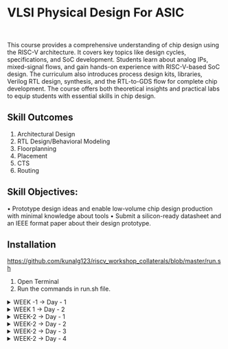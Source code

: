 # VLSI Physical Design For ASIC
<br>

This course provides a comprehensive understanding of chip design using the RISC-V architecture. It covers key topics like design cycles, specifications, and SoC development. Students learn about analog IPs, mixed-signal flows, and gain hands-on experience with RISC-V-based SoC design. The curriculum also introduces process design kits, libraries, Verilog RTL design, synthesis, and the RTL-to-GDS flow for complete chip development. The course offers both theoretical insights and practical labs to equip students with essential skills in chip design.

## Skill Outcomes
1. Architectural Design
2. RTL Design/Behavioral Modeling
3. Floorplanning
4. Placement
5. CTS
6. Routing

## Skill Objectives:
• Prototype design ideas and enable low-volume chip design production with minimal
knowledge about tools
• Submit a silicon-ready datasheet and an IEEE format paper about their design
prototype.

## Installation
https://github.com/kunalg123/riscv_workshop_collaterals/blob/master/run.sh
1. Open Terminal<br>
2. Run the commands in run.sh file.


<details>
<summary>  WEEK -1 -> Day - 1</summary><br>



**C Program**

We wrote a C program for calculating the sum from 1 to n

![Screenshot from 2023-08-21 10-25-30](https://github.com/Abhi9108865162/pes_asic_class/assets/141741065/0e706e45-29c5-4cfe-993b-8756421920e8)

![Screenshot from 2023-08-21 15-59-00](https://github.com/Abhi9108865162/pes_asic_class/assets/141741065/b252c5fd-5e17-4064-ab6f-34c576c8f6e1)


**RISCV GCC Compiler and Dissemble**


> Using the riscv gcc compiler, we compiled the C program.

> riscv64-unknown-elf-gcc -O1 -mabi=lp64 -march=rv64i -o sum11.o sum11.c

> Using ls -ltr sum1ton.c, we can check that the object file is created.

> To get the dissembled ALP code for the C program,

> riscv64-unknown-elf-objdump -d sum11.o | less .

> In order to view the main section, type /main


When we use -Ofast optimisation, we can see that the number of instructions have been reduced to 12


![Screenshot from 2023-08-21 21-36-52](https://github.com/Abhi9108865162/pes_asic_class/assets/141741065/f6a42c13-58a3-4533-b9d1-467973a4d250)

**Integer Number Representation**

**Unsigned Numbers**


    Unsigned numbers, also known as non-negative numbers, are numerical values that represent magnitudes without indicating direction or sign.
    Range: [0, (2^n)-1 ]


**Signed Numbers**


    Signed numbers are numerical values that can represent both positive and negative magnitudes, along with zero.
    Range : Positive : [0 , 2^(n-1)-1] Negative : [-1 to 2^(n-1)]


**Labwork**


We wrote a C program that shows the maximum and minimum values of 64bit unsigned numbers.




![Screenshot from 2023-08-21 17-49-00](https://github.com/Abhi9108865162/pes_asic_class/assets/141741065/2576945e-1897-4854-a6d5-199acac2d2e2)

![Screenshot from 2023-08-21 19-36-01](https://github.com/Abhi9108865162/pes_asic_class/assets/141741065/b1897d87-972a-44b7-95c7-8ff267c7332f)

![Screenshot from 2023-08-21 20-09-12](https://github.com/Abhi9108865162/pes_asic_class/assets/141741065/7a5d688c-aba8-452e-a104-b1aa31772d59)

![Screenshot from 2023-08-21 20-08-20](https://github.com/Abhi9108865162/pes_asic_class/assets/141741065/222d6c34-5cdb-447f-879c-07134e0c8acb)

![Screenshot from 2023-08-21 20-41-29](https://github.com/Abhi9108865162/pes_asic_class/assets/141741065/0bf3d27a-dc8c-4aba-bc3f-443648e63a5b)

![Screenshot from 2023-08-21 21-52-01](https://github.com/Abhi9108865162/pes_asic_class/assets/141741065/38ac1e72-dd0e-41ee-bda8-c9719081d8df)

</details>


<details>
    

<summary> WEEK 1 -> Day - 2</summary>
# Using ABI (Application Binary Interface) function calls in lab work typically involves working with low-level programming languages like Assembly or understanding how different programming languages interact at the binary level. Here's a general outline of what lab work involving ABI function calls might entail:

## Lab Objective: To understand and demonstrate the usage of ABI function calls in programming.

Steps:

    Select a Programming Language: Choose a programming language in which you'll demonstrate ABI function calls. Common choices include Assembly, C, or C++.

    Write Simple Functions: Create a few simple functions in the chosen language. These functions will serve as examples for demonstrating ABI function calls. Make sure to include functions with parameters and return values.

    1. Compile Code: Compile the code into object files or binaries, depending on the chosen language.

    2. View Binary Code: Use tools like objdump or disassemblers to view the binary code of the compiled program. This will help you understand how the function calls are translated into machine instructions.

    3. Create a Calling Program: Write a calling program that calls the functions you defined earlier. This calling program will demonstrate how function calls are made according to the ABI.

    4. Parameter Passing: Experiment with different parameter passing methods based on the ABI. For example, observe how arguments are passed using registers or the stack.

    5. Return Values: Explore how return values are handled. Understand which registers or memory locations are used to store the return values.

    6. Calling Conventions: Study the specific calling conventions for your chosen language and platform. Different ABIs have different rules for parameter passing, register usage, and stack management.

    7. Debugging and Analysis: Use debugging tools to step through the calling program and observe the behavior of function calls. This will help you understand how the ABI dictates the interaction between the caller and the callee.

    8. Documentation: Document your observations and findings regarding how ABI function calls work in the chosen programming language. Include explanations of parameter passing, return values, and any specific conventions you've explored.

    9. Presentation: If required, present your lab work to the class, highlighting the importance of ABI in enabling interoperability between different software components.

### By working through these steps, you'll gain a deeper understanding of how ABI function calls facilitate communication between different parts of a program, even when they are written in different programming languages or compiled separately. This lab work is valuable for students studying computer science, computer engineering, or any field involving low-level programming and system interactions.


![Screenshot from 2023-08-21 23-17-29](https://github.com/Abhi9108865162/pes_asic_class/assets/141741065/31109d79-59d1-49f7-99f9-195dff6f9ac5)


![Screenshot from 2023-08-21 23-18-16](https://github.com/Abhi9108865162/pes_asic_class/assets/141741065/6bdfa28b-a795-47c3-9b7f-2074bc6352ac)

  

![Screenshot from 2023-08-21 23-51-47](https://github.com/Abhi9108865162/pes_asic_class/assets/141741065/440ffc79-a475-4788-9ddf-44c5717aa617)

![Screenshot from 2023-08-21 23-37-36](https://github.com/Abhi9108865162/pes_asic_class/assets/141741065/22b7e404-7a85-42d0-8070-895e49741350)

![Screenshot from 2023-08-21 23-46-49](https://github.com/Abhi9108865162/pes_asic_class/assets/141741065/ad818a35-a8d5-4203-8a25-fc61e516a371)

![Screenshot from 2023-08-21 23-48-18](https://github.com/Abhi9108865162/pes_asic_class/assets/141741065/a66470a2-bedd-4a35-a724-75f931256f88)


![Screenshot from 2023-08-21 23-49-56](https://github.com/Abhi9108865162/pes_asic_class/assets/141741065/a6b19848-7257-4978-9a42-d04aacb31a0c)

![Screenshot from 2023-08-21 23-50-06](https://github.com/Abhi9108865162/pes_asic_class/assets/141741065/9f75cbc5-453f-490d-8fc3-6240be0bf2ac)

</details>





<details>
  <summary>
       WEEK-2 -> Day - 1
  </summary>



# Introduction to Yosys and Logic Synthesis

### Yosys is an open-source tool that performs logic synthesis, a crucial step in digital circuit design. It transforms high-level hardware descriptions (in languages like Verilog) into optimized gate-level representations. This conversion involves hierarchy handling, parsing, optimization, technology mapping, and logic restructuring. Yosys aids in creating efficient designs for implementation on FPGAs and ASICs. It also offers formal verification to ensure correctness. Overall, Yosys simplifies the process of turning abstract hardware concepts into practical circuit implementations.
<br>

![Screenshot from 2023-08-26 10-07-16](https://github.com/Abhi9108865162/pes_asic_class/assets/141741065/910449b9-2b4c-4520-98c4-d4f34562c0ac)

![Screenshot from 2023-08-26 10-07-28](https://github.com/Abhi9108865162/pes_asic_class/assets/141741065/f892ed77-b4b1-4194-b0c3-79478a0c655b)
## Synthesis
### Synthesis is the process of transforming a high-level hardware description (often written in a hardware description language like Verilog or VHDL) into a lower-level representation consisting of gates, flip-flops, and other logic elements. This process optimizes the design for factors such as performance, area, and power, making it suitable for implementation on hardware platforms like FPGAs or ASICs
* In the context of digital design and hardware description languages (HDLs) like Verilog, the ".v" extension is used to indicate that a file contains Verilog source code. Verilog is a popular HDL used for describing the behavior and structure of digital circuits. The ".v" extension is a common convention to help identify Verilog files.

* In Yosys, the read_verilog command is used to read and parse Verilog files. Verilog is a hardware description language (HDL) commonly used for describing digital circuits and systems. The read_verilog command allows you to import Verilog source files into Yosys for further processing, such as synthesis, analysis, optimization, and verification.

* In Yosys, the read_liberty command is used to import and read Liberty format files. Liberty files provide information about the timing, power, and characteristics of standard cells in a digital library. Yosys uses this data during logic synthesis to optimize designs based on the properties of the cells in the target library, ensuring better timing, power, and efficiency in the synthesized circuits.

 * In Yosys, the write_verilog command is used to generate and export a Verilog representation of the synthesized design or internal data structures. This command outputs the synthesized design, including any optimizations or transformations, into a Verilog file that can be further analyzed, simulated, or used in downstream stages of the digital design flow.


![Screenshot from 2023-08-26 10-07-53](https://github.com/Abhi9108865162/pes_asic_class/assets/141741065/28be91b1-0194-455e-a575-73df676277fa)

* A netlist is a digital circuit's blueprint represented as interconnected components and their connections. It describes how basic elements like logic gates and flip-flops are wired together to create a functioning circuit. Netlists are used to guide physical design and implementation processes, bridging the gap between high-level design and actual hardware layout.

* A test bench is a set of simulation or verification code used to test and validate the functionality of a digital circuit or system. It provides input signals to the design under test, monitors its outputs, and checks if the behavior matches expected results. Test benches are crucial for verifying that a design works correctly before it's implemented in hardware.

* iverilog is an open-source simulator and compiler for the Verilog hardware description language (HDL). It allows you to compile and simulate Verilog code, enabling you to test and verify the behavior of digital circuits through simulation. iverilog is widely used by digital designers and engineers to validate their designs before actual hardware implementation.

* A VCD (Value Change Dump) file is a standard format used to store and represent simulation data from digital design and verification tools. It captures changes in signal values over time during a simulation run. VCD files are commonly used to visualize and analyze the behavior of digital circuits, making them essential for debugging and verifying the correctness of designs through waveform viewers and analysis tools.

* GTKWave is an open-source waveform viewer that allows you to visualize and analyze simulation results stored in formats like VCD (Value Change Dump) files. It provides a graphical representation of signal waveforms over time, helping engineers and designers analyze the behavior of digital circuits during simulation. GTKWave is widely used in the field of digital design and verification for debugging and understanding the operation of digital systems.

![Screenshot from 2023-08-27 21-49-59](https://github.com/Abhi9108865162/pes_asic_class/assets/141741065/97c35d54-e1fc-41b1-9f2d-9aa7188388b7)

![Screenshot from 2023-08-27 21-51-10](https://github.com/Abhi9108865162/pes_asic_class/assets/141741065/7044dc3c-0257-4bd8-bf21-474eec09491b)

![Screenshot from 2023-08-27 21-51-37](https://github.com/Abhi9108865162/pes_asic_class/assets/141741065/d9318470-5c15-4407-8aa8-99490d79ad50)

![Screenshot from 2023-08-27 21-51-58](https://github.com/Abhi9108865162/pes_asic_class/assets/141741065/8162c3f3-6547-457d-a23a-514b1fdd73bc)


![Screenshot from 2023-08-27 21-55-43](https://github.com/Abhi9108865162/pes_asic_class/assets/141741065/8155fe82-dfd3-47a8-93d8-c27f8f24e02c)

![Screenshot from 2023-08-26 22-13-46](https://github.com/Abhi9108865162/pes_asic_class/assets/141741065/af9b00aa-5fb0-4f62-8a2b-f35363b9634d)

![Screenshot from 2023-08-27 19-51-50](https://github.com/Abhi9108865162/pes_asic_class/assets/141741065/7fccb57b-09c6-49b5-ab0b-48d6762b35fa)

![Screenshot from 2023-08-27 21-55-18](https://github.com/Abhi9108865162/pes_asic_class/assets/141741065/eb39c73d-ff5d-4050-919c-513645e0d2b8)

![Screenshot from 2023-08-27 21-07-40](https://github.com/Abhi9108865162/pes_asic_class/assets/141741065/df509fb6-f4be-44e7-b002-436fe033094b)

</details>







<details>
    
<summary> WEEK-2 -> Day - 2 </summary>

# Introduction to dot lib


![Screenshot from 2023-08-28 10-20-38](https://github.com/Abhi9108865162/pes_asic_class/assets/141741065/76ff4fbc-1645-4772-a7aa-d4080cd8b2a9)

![Screenshot from 2023-08-28 14-15-55](https://github.com/Abhi9108865162/pes_asic_class/assets/141741065/87767a9e-3acf-4707-9d4f-24aac76ebb2b)

![Screenshot from 2023-08-28 14-54-01](https://github.com/Abhi9108865162/pes_asic_class/assets/141741065/04958aee-c402-4caf-86d7-778cee3e063a)


![Screenshot from 2023-08-28 14-58-44](https://github.com/Abhi9108865162/pes_asic_class/assets/141741065/daa6776a-d34d-4afb-93a4-f35dac3a892c)

![Screenshot from 2023-08-28 15-22-12](https://github.com/Abhi9108865162/pes_asic_class/assets/141741065/5d583965-2f7e-4526-bd6c-b27536efda05)

# Hierarachical vs Flat Synthesis

![Screenshot from 2023-08-28 16-13-52](https://github.com/Abhi9108865162/pes_asic_class/assets/141741065/a8373588-7b71-4a83-a70b-d486a2349560)

![Screenshot from 2023-08-28 16-18-07](https://github.com/Abhi9108865162/pes_asic_class/assets/141741065/4fd6d5f3-d281-497a-a792-0b9afe2fe88c)

![Screenshot from 2023-08-28 17-25-32](https://github.com/Abhi9108865162/pes_asic_class/assets/141741065/a52423e4-9e8a-4e7c-81aa-15c63d93cf0c)

![Screenshot from 2023-08-28 17-25-42](https://github.com/Abhi9108865162/pes_asic_class/assets/141741065/2606ea61-450e-40be-8cee-de1641c525e3)

![Screenshot from 2023-08-29 05-45-42](https://github.com/Abhi9108865162/pes_asic_class/assets/141741065/110e7082-0c7b-4e6a-8dd6-eab652c2e79d)

![Screenshot from 2023-08-29 05-57-16](https://github.com/Abhi9108865162/pes_asic_class/assets/141741065/8cd09d23-ca2f-4a70-b87f-c44b9d8f9884)

![Screenshot from 2023-08-29 05-57-26](https://github.com/Abhi9108865162/pes_asic_class/assets/141741065/1083c270-20d2-4532-9af4-97c163de0822)




![Screenshot from 2023-08-29 05-58-13](https://github.com/Abhi9108865162/pes_asic_class/assets/141741065/413a2dc7-9e70-4b1a-9f67-75e6a0e37d84)


![Screenshot from 2023-08-29 06-05-20](https://github.com/Abhi9108865162/pes_asic_class/assets/141741065/1c05f4d9-0a54-4fdf-a03c-50eed7f7fe3d)

![Screenshot from 2023-08-29 06-06-29](https://github.com/Abhi9108865162/pes_asic_class/assets/141741065/29163ae5-02d6-4f38-9a13-85574d178f42)

![Screenshot from 2023-08-29 06-10-39](https://github.com/Abhi9108865162/pes_asic_class/assets/141741065/0e416a0a-8a0a-4fd7-8711-8d737ec2467f)

![Screenshot from 2023-08-29 06-15-44](https://github.com/Abhi9108865162/pes_asic_class/assets/141741065/dfa6aabd-aa7b-4a1f-b8f3-64ca48f925f4)


![Screenshot from 2023-08-29 06-14-45](https://github.com/Abhi9108865162/pes_asic_class/assets/141741065/8a2c9553-ece2-4d21-a867-6a751574079c)

![Screenshot from 2023-08-29 06-16-04](https://github.com/Abhi9108865162/pes_asic_class/assets/141741065/fa1b0fe9-f606-44eb-b5cf-75d9bffb703c)

![Screenshot from 2023-08-29 06-16-16](https://github.com/Abhi9108865162/pes_asic_class/assets/141741065/4035e930-698a-447b-b8fc-19449bac4b1d)


# Various Flop Code Styles and Optimization 
- Why Flops and Flop Coding Styles
- Lab flop synthesis simulations
- Intersyning Optimisations


![Screenshot from 2023-08-29 20-28-58](https://github.com/Abhi9108865162/pes_asic_class/assets/141741065/a125e493-e3f0-4357-9a39-b9a499a1be36)

![Screenshot from 2023-08-29 20-46-44](https://github.com/Abhi9108865162/pes_asic_class/assets/141741065/f7eafad2-ab3c-4f1e-9ef8-cc525759f584)

![Screenshot from 2023-08-29 20-46-52](https://github.com/Abhi9108865162/pes_asic_class/assets/141741065/aea1f55f-8184-45fd-bcee-67088444542f)

![Screenshot from 2023-08-29 20-47-28](https://github.com/Abhi9108865162/pes_asic_class/assets/141741065/249a220d-6ebf-4e6b-9394-a4e6bb700f95)

![Screenshot from 2023-08-29 20-47-42](https://github.com/Abhi9108865162/pes_asic_class/assets/141741065/efba0892-c648-4638-9f45-64e0dc7386c9)

![Screenshot from 2023-08-29 21-00-41](https://github.com/Abhi9108865162/pes_asic_class/assets/141741065/bffb49c4-c091-460a-a149-efa3f680b0a2)

![Screenshot from 2023-08-29 21-01-06](https://github.com/Abhi9108865162/pes_asic_class/assets/141741065/e6325a21-4ccf-4332-bdc7-5b26066d06c5)


![Screenshot from 2023-08-29 21-01-13](https://github.com/Abhi9108865162/pes_asic_class/assets/141741065/1e8915b0-c7f8-4ff6-8d13-324c3c003557)


![Screenshot from 2023-08-29 21-01-32](https://github.com/Abhi9108865162/pes_asic_class/assets/141741065/be448b4d-f714-437b-b774-6004af1b8f64)


![Screenshot from 2023-08-29 22-19-50](https://github.com/Abhi9108865162/pes_asic_class/assets/141741065/8c447adb-95a0-4ce1-9bf1-14092cf4ab7b)


![Screenshot from 2023-08-29 22-19-57](https://github.com/Abhi9108865162/pes_asic_class/assets/141741065/197b07f1-6d1f-4b40-a5f1-ec6e12d0c268)

![Screenshot from 2023-08-29 22-39-29](https://github.com/Abhi9108865162/pes_asic_class/assets/141741065/b9cbe95a-065c-43f9-942a-1855517c0874)

![Screenshot from 2023-08-29 22-39-18](https://github.com/Abhi9108865162/pes_asic_class/assets/141741065/5eea6750-534a-4c9e-90e1-5e2b6b4ac0fb)

![Screenshot from 2023-08-29 22-40-17](https://github.com/Abhi9108865162/pes_asic_class/assets/141741065/2f5afbdb-e3d2-44cd-8acb-842cad8ad8cf)

![Screenshot from 2023-08-29 22-40-46](https://github.com/Abhi9108865162/pes_asic_class/assets/141741065/5286c0af-38f8-4679-af23-b6d30b5a1cc3)

![Screenshot from 2023-08-29 22-40-56](https://github.com/Abhi9108865162/pes_asic_class/assets/141741065/54000e0e-407f-4306-9222-3cd4c9874cac)

![Screenshot from 2023-08-29 23-02-56](https://github.com/Abhi9108865162/pes_asic_class/assets/141741065/d712b0b5-4760-4756-a815-35458a8675de)

![Screenshot from 2023-08-29 23-03-29](https://github.com/Abhi9108865162/pes_asic_class/assets/141741065/853ef49d-eda5-452a-9e43-aef64c49f26e)

![Screenshot from 2023-08-29 23-04-00](https://github.com/Abhi9108865162/pes_asic_class/assets/141741065/adf24b33-6f10-475e-8b68-80c943f1930a)

![Screenshot from 2023-08-29 23-04-07](https://github.com/Abhi9108865162/pes_asic_class/assets/141741065/7ab01d42-e70e-4a48-a4a6-ecf431985ee6)

![Screenshot from 2023-08-29 23-05-24](https://github.com/Abhi9108865162/pes_asic_class/assets/141741065/8cbdb5bd-b048-4360-8699-8d66d55f468b)

![Screenshot from 2023-08-29 23-05-49](https://github.com/Abhi9108865162/pes_asic_class/assets/141741065/9a6563e6-99e4-4002-961a-47fde29b02ba)

![Screenshot from 2023-08-29 23-06-13](https://github.com/Abhi9108865162/pes_asic_class/assets/141741065/12035d21-1ac8-458d-820f-691ce2d0ae03)

![Screenshot from 2023-08-29 23-06-23](https://github.com/Abhi9108865162/pes_asic_class/assets/141741065/b15d9a16-596f-42d2-94c7-ff3dc124bfd9)

![Screenshot from 2023-08-29 23-13-00](https://github.com/Abhi9108865162/pes_asic_class/assets/141741065/ff15d816-f58b-4ef0-ad6a-6493d06f0161)

![Screenshot from 2023-08-29 23-27-20](https://github.com/Abhi9108865162/pes_asic_class/assets/141741065/78ca3026-4b26-4b76-bf6f-b00316b31bd6)

![Screenshot from 2023-08-29 23-27-29](https://github.com/Abhi9108865162/pes_asic_class/assets/141741065/a72e99a2-8065-4ad9-aa2e-58b505f0cf49)

![Screenshot from 2023-08-29 23-37-04](https://github.com/Abhi9108865162/pes_asic_class/assets/141741065/43665d07-1921-4fdb-a69e-1a3030174dc9)

![Screenshot from 2023-08-29 23-37-33](https://github.com/Abhi9108865162/pes_asic_class/assets/141741065/1d74bd7e-2f4e-4fa6-b9a8-b65ed6c1a316)

![Screenshot from 2023-08-29 23-37-46](https://github.com/Abhi9108865162/pes_asic_class/assets/141741065/b89e0c04-30b5-4907-8462-66fe472433cf)
![Screenshot from 2023-08-29 23-39-42](https://github.com/Abhi9108865162/pes_asic_class/assets/141741065/28dc5d70-bc97-4458-b085-2c17a5a41bd4)

![Screenshot from 2023-08-29 23-39-24](https://github.com/Abhi9108865162/pes_asic_class/assets/141741065/3322a0d5-23cf-43ac-8c42-7cbe1054126c)


</details>



















<details>
    
<summary> WEEK-2 -> Day - 3 </summary>

# Combinational and Sequetial Optimisations

- Introduction to Optimisation
<br>



    1. Combinational Logic Optimisation
  
![Screenshot from 2023-08-30 22-23-48](https://github.com/Abhi9108865162/pes_asic_class/assets/141741065/36701a6c-1fff-4fd8-84a4-2a308b01182c)
![Screenshot from 2023-08-30 22-24-17](https://github.com/Abhi9108865162/pes_asic_class/assets/141741065/123ba7a7-8481-4613-ba5c-a561b0e249bc)
![Screenshot from 2023-08-30 22-24-33](https://github.com/Abhi9108865162/pes_asic_class/assets/141741065/2e0c04ba-070c-4302-b4e5-7f418fcc2faa)

    2. Sequential Logic Optimisation
    
![Screenshot from 2023-08-30 22-24-59](https://github.com/Abhi9108865162/pes_asic_class/assets/141741065/c16ca43b-7966-4762-89df-daf591bcc6a7)
![Screenshot from 2023-08-30 22-25-18](https://github.com/Abhi9108865162/pes_asic_class/assets/141741065/c9c69dad-c98b-424b-8fac-75dbdb6bb566)






- Combinational Logic Optimisation Lab Implemention

## Verliog code for otp_check
![Screenshot from 2023-08-30 23-51-28](https://github.com/Abhi9108865162/pes_asic_class/assets/141741065/d5ef414c-ac4b-4dda-8ae8-f88770c49624)
## Pratical implemention of otp_check
![Screenshot from 2023-08-30 23-26-03](https://github.com/Abhi9108865162/pes_asic_class/assets/141741065/62302c34-cd6f-442a-a07d-b3f7d106d237)
## Using Yosys implemention of otp_check
![Screenshot from 2023-08-30 23-38-43](https://github.com/Abhi9108865162/pes_asic_class/assets/141741065/61403cb8-83c9-47ee-9718-693f65cd3717)
![Screenshot from 2023-08-30 23-39-32](https://github.com/Abhi9108865162/pes_asic_class/assets/141741065/1f32d4a0-49ba-4879-8b33-394479e0bd26)
![Screenshot from 2023-08-30 23-39-49](https://github.com/Abhi9108865162/pes_asic_class/assets/141741065/9fbabebf-9a6d-4c5f-8741-955a3cd166d2)
![Screenshot from 2023-08-30 23-39-54](https://github.com/Abhi9108865162/pes_asic_class/assets/141741065/dc1da4cf-2081-4707-a0fc-3e0fc4293578)
![Screenshot from 2023-08-30 23-40-11](https://github.com/Abhi9108865162/pes_asic_class/assets/141741065/8ad8ce12-416b-41d4-b62b-2a58dfba0ecf)


## Verliog code for otp_check2
![Screenshot from 2023-08-30 23-51-44](https://github.com/Abhi9108865162/pes_asic_class/assets/141741065/33461fc0-8855-4f5d-8795-44968bd32e19)
## Pratical implemention of otp_check2
 ![Screenshot from 2023-08-30 23-26-14](https://github.com/Abhi9108865162/pes_asic_class/assets/141741065/a8b64528-6eeb-4395-8fbe-b847f6e5047d)
## Using Yosys implemention of otp_check2
![Screenshot from 2023-08-30 23-44-30](https://github.com/Abhi9108865162/pes_asic_class/assets/141741065/8641d680-629b-4082-bca2-81a9c6d5e325)
![Screenshot from 2023-08-30 23-44-54](https://github.com/Abhi9108865162/pes_asic_class/assets/141741065/110d0c6e-4228-4d70-aa4a-8e230641473c)
![Screenshot from 2023-08-30 23-45-00](https://github.com/Abhi9108865162/pes_asic_class/assets/141741065/cb3af423-594d-4dad-a976-ae5ba37e71ee)
![Screenshot from 2023-08-30 23-45-10](https://github.com/Abhi9108865162/pes_asic_class/assets/141741065/ea4dcc67-5d26-4bae-aa70-04e314baa7db)

## Verliog code for otp_check3
![Screenshot from 2023-08-30 23-52-27](https://github.com/Abhi9108865162/pes_asic_class/assets/141741065/70a54cd1-5295-4cde-8e7d-7a714804b654)

## Pratical implemention of otp_check3
![Screenshot from 2023-08-30 23-53-36](https://github.com/Abhi9108865162/pes_asic_class/assets/141741065/6bf3d3bf-3793-4c83-807c-64cd492358c7)

## Using Yosys implemention of otp_check3
![Screenshot from 2023-08-30 23-56-16](https://github.com/Abhi9108865162/pes_asic_class/assets/141741065/66b2e77c-5fa5-4ec5-ab14-f429e1d3d2d3)
![Screenshot from 2023-08-30 23-56-43](https://github.com/Abhi9108865162/pes_asic_class/assets/141741065/7880a756-d8b1-47ac-af30-9fbe845c9e84)
![Screenshot from 2023-08-30 23-56-49](https://github.com/Abhi9108865162/pes_asic_class/assets/141741065/b4ebb9b3-6f05-4a5e-836d-7ce72270df32)
![Screenshot from 2023-08-30 23-57-02](https://github.com/Abhi9108865162/pes_asic_class/assets/141741065/095bbaa5-8b5a-4722-b7c7-a74af0c6de29)





## Verliog code for otp_check4
![Screenshot from 2023-08-30 23-53-02](https://github.com/Abhi9108865162/pes_asic_class/assets/141741065/8e66fccf-508b-4141-b015-86997c248190)

## Using Yosys implemention of otp_check4
![Screenshot from 2023-08-31 00-01-49](https://github.com/Abhi9108865162/pes_asic_class/assets/141741065/7bf80901-261b-4eda-9c74-b995d1f7831d)
![Screenshot from 2023-08-31 00-02-18](https://github.com/Abhi9108865162/pes_asic_class/assets/141741065/657a537a-ad3b-4269-a627-bbb869ff16dc)
![Screenshot from 2023-08-31 00-02-22](https://github.com/Abhi9108865162/pes_asic_class/assets/141741065/283b4350-6eaa-42d4-ad85-bff003e8e76e)
![Screenshot from 2023-08-31 00-02-32](https://github.com/Abhi9108865162/pes_asic_class/assets/141741065/9a0c75b4-5091-4d6c-8dd4-0b3880056a38)

## Verliog code for multiple_module_opt
![Screenshot from 2023-08-31 00-13-22](https://github.com/Abhi9108865162/pes_asic_class/assets/141741065/b490d3ef-dc09-4751-a40d-dcc5ab7bbfd0)



## Using Yosys implemention of multiple_module_opt
![Screenshot from 2023-08-31 00-11-14](https://github.com/Abhi9108865162/pes_asic_class/assets/141741065/3f2646d6-0e96-40d9-a3b0-2568e3028c78)
![Screenshot from 2023-08-31 00-11-55](https://github.com/Abhi9108865162/pes_asic_class/assets/141741065/1668d98a-77fb-4026-b225-a020d97e0eb6)
![Screenshot from 2023-08-31 00-12-05](https://github.com/Abhi9108865162/pes_asic_class/assets/141741065/690a848b-2bd4-4381-9866-9be862b9ca23)
![Screenshot from 2023-08-31 00-12-15](https://github.com/Abhi9108865162/pes_asic_class/assets/141741065/88e86d23-a31a-4094-95a3-724361a39e06)

## Verliog code for multiple_module_opt2
![Screenshot from 2023-08-31 00-14-31](https://github.com/Abhi9108865162/pes_asic_class/assets/141741065/0b715e9a-d175-46ca-bf53-deea84ea8c77)

## Using Yosys implemention of multiple_module_opt2
![Screenshot from 2023-08-31 00-16-39](https://github.com/Abhi9108865162/pes_asic_class/assets/141741065/958c1d49-1018-4171-b47e-f49b1d8aec8a)
![Screenshot from 2023-08-31 00-17-08](https://github.com/Abhi9108865162/pes_asic_class/assets/141741065/a1a4c100-d571-4db9-80d3-0debaf495eee)
![Screenshot from 2023-08-31 00-17-15](https://github.com/Abhi9108865162/pes_asic_class/assets/141741065/370cf605-6623-443c-89d9-b156460f1c77)
![Screenshot from 2023-08-31 00-17-21](https://github.com/Abhi9108865162/pes_asic_class/assets/141741065/311e363f-b1ee-4a8d-a925-aa06ade80708)













- Sequential Logic Optimisation


  ## Verliog code for dff_const1
![Screenshot from 2023-08-31 22-03-26](https://github.com/Abhi9108865162/pes_asic_class/assets/141741065/a864479d-1071-4f15-9aeb-700ad8407daf)

## GTKwave form for dff_const1
![Screenshot from 2023-08-31 20-50-42](https://github.com/Abhi9108865162/pes_asic_class/assets/141741065/8d2ae770-3e06-4c96-98c0-3829f9fe5445)
![Screenshot from 2023-08-31 20-50-46](https://github.com/Abhi9108865162/pes_asic_class/assets/141741065/e3c76d34-e33c-4518-9292-e49b1342f854)


  ## Using Yosys implemention of dff_const1
![Screenshot from 2023-08-31 20-56-27](https://github.com/Abhi9108865162/pes_asic_class/assets/141741065/44149bcc-830c-451d-8819-78f539b69c00)

![Screenshot from 2023-08-31 20-56-41](https://github.com/Abhi9108865162/pes_asic_class/assets/141741065/a35e05c3-8b2b-4c64-8841-79b8b4cb9987)
![Screenshot from 2023-08-31 20-56-59](https://github.com/Abhi9108865162/pes_asic_class/assets/141741065/b7649d5b-efc6-4a26-9a7b-ec08aadcfdc0)
![Screenshot from 2023-08-31 20-57-06](https://github.com/Abhi9108865162/pes_asic_class/assets/141741065/63e61d25-a325-4ae8-8f53-43a35de73b6c)
![Screenshot from 2023-08-31 20-57-16](https://github.com/Abhi9108865162/pes_asic_class/assets/141741065/34d45be4-feec-46b8-bdd1-b50f8024f805)




  ## Verliog code for dff_const2
![Screenshot from 2023-08-31 22-03-36](https://github.com/Abhi9108865162/pes_asic_class/assets/141741065/9415b54b-eca1-47b1-81bb-80e9529483a3)


## GTKwave form for dff_const2
![Screenshot from 2023-08-31 20-53-27](https://github.com/Abhi9108865162/pes_asic_class/assets/141741065/0b1a29aa-6dce-43ac-b25d-6ea75ce318c8)
![Screenshot from 2023-08-31 20-53-36](https://github.com/Abhi9108865162/pes_asic_class/assets/141741065/e4e9aa7e-025f-44e0-ab42-9fa4ca4d7e0c)


  ## Using Yosys implemention of dff_const2
![Screenshot from 2023-08-31 20-59-15](https://github.com/Abhi9108865162/pes_asic_class/assets/141741065/e5bd29f0-dac6-4dcb-98ed-b4d24bdef7ef)
![Screenshot from 2023-08-31 20-59-41](https://github.com/Abhi9108865162/pes_asic_class/assets/141741065/b165d953-03a9-4512-bb9c-3a650cbe287c)
![Screenshot from 2023-08-31 20-59-52](https://github.com/Abhi9108865162/pes_asic_class/assets/141741065/ed216e9b-19b3-4f02-81a5-ca551a8d6dea)
![Screenshot from 2023-08-31 21-00-01](https://github.com/Abhi9108865162/pes_asic_class/assets/141741065/9bd15cab-1768-4dee-a0e8-31704e45ad6e)





  ## Verliog code for dff_const3
![Screenshot from 2023-08-31 22-03-47](https://github.com/Abhi9108865162/pes_asic_class/assets/141741065/8f072550-2e72-45e6-be8f-d711974232bf)


## GTKwave form for dff_const3
![Screenshot from 2023-09-01 00-43-20](https://github.com/Abhi9108865162/pes_asic_class/assets/141741065/3907e109-5132-43b6-aec5-952c3828d61b)


  ## Using Yosys implemention of dff_const3
![Screenshot from 2023-08-31 22-08-00](https://github.com/Abhi9108865162/pes_asic_class/assets/141741065/bcdd1210-575b-489d-9d8b-3ce10db965f7)
![Screenshot from 2023-08-31 22-08-12](https://github.com/Abhi9108865162/pes_asic_class/assets/141741065/97008c1b-3991-4534-8584-f1d4dbf9ad01)

![Screenshot from 2023-08-31 22-08-28](https://github.com/Abhi9108865162/pes_asic_class/assets/141741065/4e44f80f-dc65-47f3-a8c9-0c645a7817c2)

![Screenshot from 2023-08-31 22-08-37](https://github.com/Abhi9108865162/pes_asic_class/assets/141741065/186e6134-d34e-4aa1-9d0f-015df65dbe16)

![Screenshot from 2023-08-31 22-08-52](https://github.com/Abhi9108865162/pes_asic_class/assets/141741065/75398475-7ee8-4c99-b99b-b3a7a8b2f925)






  ## Verliog code for dff_const4
![Screenshot from 2023-08-31 22-04-48](https://github.com/Abhi9108865162/pes_asic_class/assets/141741065/f14ad186-bb0d-488b-9f5c-08fda5cb335b)



## GTKwave form for dff_const4
![Screenshot from 2023-09-01 00-44-40](https://github.com/Abhi9108865162/pes_asic_class/assets/141741065/7fd4435c-5d58-40d6-843e-12b97d1ac86d)



  ## Using Yosys implemention of dff_const4
![Screenshot from 2023-08-31 22-11-27](https://github.com/Abhi9108865162/pes_asic_class/assets/141741065/bce9c131-be04-447d-9b0a-cc9eb05929e3)

![Screenshot from 2023-08-31 22-11-41](https://github.com/Abhi9108865162/pes_asic_class/assets/141741065/9e31ea79-a061-4411-afd8-095a5dd36891)

![Screenshot from 2023-08-31 22-11-51](https://github.com/Abhi9108865162/pes_asic_class/assets/141741065/b8699b80-af54-44fe-8ad3-c26531a3ce18)


![Screenshot from 2023-08-31 22-12-27](https://github.com/Abhi9108865162/pes_asic_class/assets/141741065/156736d6-b0c1-4a29-973d-5e388cf25ca7)



  ## Verliog code for dff_const5
![Screenshot from 2023-08-31 22-05-45](https://github.com/Abhi9108865162/pes_asic_class/assets/141741065/c4a69cdb-de61-4c8d-b7ef-630963f7ba65)



## GTKwave form for dff_const5
![Screenshot from 2023-09-01 00-47-00](https://github.com/Abhi9108865162/pes_asic_class/assets/141741065/4092a9d7-2b0c-4997-95a9-2f54d5ff5c25)

![Screenshot from 2023-09-01 00-47-08](https://github.com/Abhi9108865162/pes_asic_class/assets/141741065/a5e4be43-53a8-4720-ac6e-91ae2004a2f6)


  ## Using Yosys implemention of dff_const5
![Screenshot from 2023-08-31 22-13-47](https://github.com/Abhi9108865162/pes_asic_class/assets/141741065/b682947f-61c8-4608-9a14-49c8bae51b66)

![Screenshot from 2023-08-31 22-13-57](https://github.com/Abhi9108865162/pes_asic_class/assets/141741065/52d057b9-27e5-4192-adfc-ab9893de8d7d)
![Screenshot from 2023-08-31 22-14-20](https://github.com/Abhi9108865162/pes_asic_class/assets/141741065/744d5ae0-f3fb-4139-ae74-dd59c784b398)

![Screenshot from 2023-08-31 22-14-28](https://github.com/Abhi9108865162/pes_asic_class/assets/141741065/fb995170-7887-4aa7-9c6e-67fed35c3228)
![Screenshot from 2023-08-31 22-14-37](https://github.com/Abhi9108865162/pes_asic_class/assets/141741065/6f2ef0e5-ca1b-433f-83d6-b38e324b666c)


- Sequential Optimization for Unused Outputs
  ## Verliog code for counter_opt
![Screenshot from 2023-09-01 09-29-03](https://github.com/Abhi9108865162/pes_asic_class/assets/141741065/8a40f6cd-8451-421e-a61d-0920330b675a)

  
## Pratical implemention of counter_opt
![Screenshot from 2023-09-01 09-51-27](https://github.com/Abhi9108865162/pes_asic_class/assets/141741065/387c39ec-2a56-4321-a5c4-06049acc70b5)

 
 
 ## Using Yosys implemention of counter_opt
![Screenshot from 2023-09-01 09-30-34](https://github.com/Abhi9108865162/pes_asic_class/assets/141741065/31b78ba2-9cbe-4101-9c22-03f9b480163b)
![Screenshot from 2023-09-01 09-30-46](https://github.com/Abhi9108865162/pes_asic_class/assets/141741065/e9d20f76-ae8c-47ca-8d29-6a0abd447332)
![Screenshot from 2023-09-01 09-31-00](https://github.com/Abhi9108865162/pes_asic_class/assets/141741065/4761bc9e-c58c-4c73-a508-b380961bc8bb)
![Screenshot from 2023-09-01 09-31-46](https://github.com/Abhi9108865162/pes_asic_class/assets/141741065/a3d3f29b-dfbf-4d90-83ac-50015834793f)




 
 ## Verliog code for counter_opt2
![Screenshot from 2023-09-01 09-49-18](https://github.com/Abhi9108865162/pes_asic_class/assets/141741065/f523d213-ccf3-4e6c-a523-27f03f9ec03b)

## Pratical implemention of counter_opt2
![Screenshot from 2023-09-01 09-22-21](https://github.com/Abhi9108865162/pes_asic_class/assets/141741065/f78a376e-11a6-4944-b25c-06ffa05b2b23)
![Screenshot from 2023-09-01 09-26-19](https://github.com/Abhi9108865162/pes_asic_class/assets/141741065/f6686619-2611-4b06-aa98-be9e9fdce94e)

 
 
 ## Using Yosys implemention of counter_opt2
![Screenshot from 2023-09-01 09-41-26](https://github.com/Abhi9108865162/pes_asic_class/assets/141741065/5bf2cc47-43ec-4f89-83fb-d0b23babc398)
![Screenshot from 2023-09-01 09-41-37](https://github.com/Abhi9108865162/pes_asic_class/assets/141741065/3dab84d8-e89b-4723-a5ee-b5827c2579c1)

![Screenshot from 2023-09-01 09-41-47](https://github.com/Abhi9108865162/pes_asic_class/assets/141741065/3d7ba26b-db3b-427d-97db-351a2d6a6488)
![Screenshot from 2023-09-01 09-41-54](https://github.com/Abhi9108865162/pes_asic_class/assets/141741065/fe9b6f70-f655-462c-b79e-c0c5ff368242)
![Screenshot from 2023-09-01 09-42-04](https://github.com/Abhi9108865162/pes_asic_class/assets/141741065/715d17e5-7059-414f-ba3d-c2c492a07dbe)


</details>



<details>
    
<summary> WEEK-2 -> Day - 4 </summary>
# GLS,blocking vs non-blocking and synthesis-Simulation mismatch

- GLS,Synthesis-Simulation mismatch and Blocking/Non-blocking Statements
  
    1. GLS Conepts and Flow using iverliog
   ![Screenshot from 2023-09-02 11-07-09](https://github.com/Abhi9108865162/pes_asic_class/assets/141741065/c0abbb14-6826-403d-a246-7821b470205d)
![Screenshot from 2023-09-02 11-10-12](https://github.com/Abhi9108865162/pes_asic_class/assets/141741065/b70c16b7-dc23-4aa1-bc05-9ad5ba6bb9fd)

![Screenshot from 2023-09-02 11-18-21](https://github.com/Abhi9108865162/pes_asic_class/assets/141741065/8b7c981e-5cc8-4b90-a1e8-7d9337976057)


    2. Synthesis Simulation Mismatch

![Screenshot from 2023-09-02 11-19-18](https://github.com/Abhi9108865162/pes_asic_class/assets/141741065/cc5ec975-e0ab-4953-b123-5c68e2cf8095)
![Screenshot from 2023-09-02 11-27-19](https://github.com/Abhi9108865162/pes_asic_class/assets/141741065/b9700152-f724-4788-be0a-5cb7b2c977c3)

    
    3. Blocking and non-blocking statements in verilog
    
![Screenshot from 2023-09-02 11-30-56](https://github.com/Abhi9108865162/pes_asic_class/assets/141741065/f2b82778-2cf8-497d-8eaf-f767c2362831)

![Screenshot from 2023-09-02 11-41-25](https://github.com/Abhi9108865162/pes_asic_class/assets/141741065/867101ca-38cd-4862-a1f1-932ce5e26a38)

![Screenshot from 2023-09-02 11-43-45](https://github.com/Abhi9108865162/pes_asic_class/assets/141741065/57e98768-d4ab-47f0-bd17-6ddd6c42f57b)

    4. caveats with blocking statements
![Screenshot from 2023-09-02 11-50-33](https://github.com/Abhi9108865162/pes_asic_class/assets/141741065/74d216cc-1637-4ecc-a20f-77ea28799f9a)


- Labs on GLS and Synthesis-Simulatuion Mismatch
  
  ![Screenshot from 2023-09-03 13-06-23](https://github.com/Abhi9108865162/pes_asic_class/assets/141741065/abcd5229-cd93-4b6d-ba39-1366e9e1b1e9)

![Screenshot from 2023-09-03 12-52-55](https://github.com/Abhi9108865162/pes_asic_class/assets/141741065/5a48f82c-e270-4bed-90cc-d34efaed6b70)

![Screenshot from 2023-09-03 14-17-14](https://github.com/Abhi9108865162/pes_asic_class/assets/141741065/0f239e86-2052-4270-a9f0-c6fe1c70ad3d)
![Screenshot from 2023-09-03 12-52-48](https://github.com/Abhi9108865162/pes_asic_class/assets/141741065/53ee19d2-3146-4241-8149-45caf84ff72b)

![Screenshot from 2023-09-03 14-18-50](https://github.com/Abhi9108865162/pes_asic_class/assets/141741065/0fab181d-5fc6-45c3-99fa-951212943505)
![Screenshot from 2023-09-03 14-19-00](https://github.com/Abhi9108865162/pes_asic_class/assets/141741065/7d6b57d7-b34c-4d9f-bfe0-884032f76c56)



![Screenshot from 2023-09-03 12-52-55](https://github.com/Abhi9108865162/pes_asic_class/assets/141741065/4d285e74-a8dc-4408-acb3-256c7096f5f0)

- Labs on synth-sim mismatch for blocking statement

</details>



